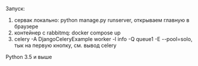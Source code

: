 Запуск:
1. сервак локально: python manage.py runserver, открываем главную в браузере
2. контейнер с rabbitmq: docker compose up
3. celery -A DjangoCeleryExample worker -l info -Q queue1 -E --pool=solo, тык на первую кнопку, см. вывод celery

Python 3.5 и выше
